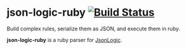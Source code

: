 # json-logic-ruby [![Build Status](https://travis-ci.org/kennethgeerts/json-logic-ruby.svg?branch=master)](https://travis-ci.org/kennethgeerts/json-logic-ruby)

Build complex rules, serialize them as JSON, and execute them in ruby.

**json-logic-ruby** is a ruby parser for [JsonLogic](http://jsonlogic.com).
